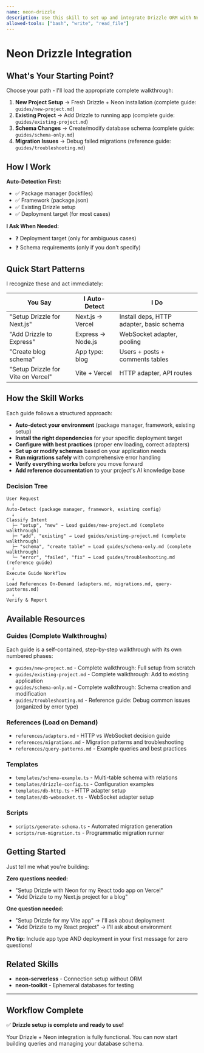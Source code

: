 ```yaml
---
name: neon-drizzle
description: Use this skill to set up and integrate Drizzle ORM with Neon. This skill installs packages and modifies code.
allowed-tools: ["bash", "write", "read_file"]
---
```


# Neon Drizzle Integration

## What's Your Starting Point?

Choose your path - I'll load the appropriate complete walkthrough:

1. **New Project Setup** → Fresh Drizzle + Neon installation (complete guide: `guides/new-project.md`)
2. **Existing Project** → Add Drizzle to running app (complete guide: `guides/existing-project.md`)
3. **Schema Changes** → Create/modify database schema (complete guide: `guides/schema-only.md`)
4. **Migration Issues** → Debug failed migrations (reference guide: `guides/troubleshooting.md`)

## How I Work

**Auto-Detection First:**
- ✅ Package manager (lockfiles)
- ✅ Framework (package.json)
- ✅ Existing Drizzle setup
- ✅ Deployment target (for most cases)

**I Ask When Needed:**
- ❓ Deployment target (only for ambiguous cases)
- ❓ Schema requirements (only if you don't specify)

## Quick Start Patterns

I recognize these and act immediately:

| You Say | I Auto-Detect | I Do |
|---------|--------------|------|
| "Setup Drizzle for Next.js" | Next.js → Vercel | Install deps, HTTP adapter, basic schema |
| "Add Drizzle to Express" | Express → Node.js | WebSocket adapter, pooling |
| "Create blog schema" | App type: blog | Users + posts + comments tables |
| "Setup Drizzle for Vite on Vercel" | Vite + Vercel | HTTP adapter, API routes |

## How the Skill Works

Each guide follows a structured approach:

- **Auto-detect your environment** (package manager, framework, existing setup)
- **Install the right dependencies** for your specific deployment target
- **Configure with best practices** (proper env loading, correct adapters)
- **Set up or modify schemas** based on your application needs
- **Run migrations safely** with comprehensive error handling
- **Verify everything works** before you move forward
- **Add reference documentation** to your project's AI knowledge base

### Decision Tree

```
User Request
  ↓
Auto-Detect (package manager, framework, existing config)
  ↓
Classify Intent
  ├─ "setup", "new" → Load guides/new-project.md (complete walkthrough)
  ├─ "add", "existing" → Load guides/existing-project.md (complete walkthrough)
  ├─ "schema", "create table" → Load guides/schema-only.md (complete walkthrough)
  └─ "error", "failed", "fix" → Load guides/troubleshooting.md (reference guide)
  ↓
Execute Guide Workflow
  ↓
Load References On-Demand (adapters.md, migrations.md, query-patterns.md)
  ↓
Verify & Report
```

## Available Resources

### Guides (Complete Walkthroughs)
Each guide is a self-contained, step-by-step walkthrough with its own numbered phases:
- `guides/new-project.md` - Complete walkthrough: Full setup from scratch
- `guides/existing-project.md` - Complete walkthrough: Add to existing application
- `guides/schema-only.md` - Complete walkthrough: Schema creation and modification
- `guides/troubleshooting.md` - Reference guide: Debug common issues (organized by error type)

### References (Load on Demand)
- `references/adapters.md` - HTTP vs WebSocket decision guide
- `references/migrations.md` - Migration patterns and troubleshooting
- `references/query-patterns.md` - Example queries and best practices

### Templates
- `templates/schema-example.ts` - Multi-table schema with relations
- `templates/drizzle-config.ts` - Configuration examples
- `templates/db-http.ts` - HTTP adapter setup
- `templates/db-websocket.ts` - WebSocket adapter setup

### Scripts
- `scripts/generate-schema.ts` - Automated migration generation
- `scripts/run-migration.ts` - Programmatic migration runner

## Getting Started

Just tell me what you're building:

**Zero questions needed:**
- "Setup Drizzle with Neon for my React todo app on Vercel"
- "Add Drizzle to my Next.js project for a blog"

**One question needed:**
- "Setup Drizzle for my Vite app" → I'll ask about deployment
- "Add Drizzle to my React project" → I'll ask about environment

**Pro tip:** Include app type AND deployment in your first message for zero questions!

## Related Skills

- **neon-serverless** - Connection setup without ORM
- **neon-toolkit** - Ephemeral databases for testing

---

## Workflow Complete

✅ **Drizzle setup is complete and ready to use!**

Your Drizzle + Neon integration is fully functional. You can now start building queries and managing your database schema.
